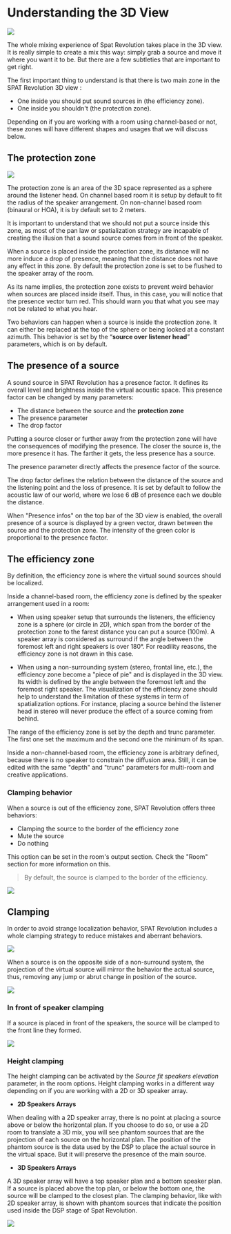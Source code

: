 # Understanding the 3D View

![](include/3DView.png)

The whole mixing experience of Spat Revolution takes place in the 3D view. It is really simple to create a mix this way: simply grab a source and move it where you want it to be. But there are a few subtleties that are important to get right.

The first important thing to understand is that there is two main zone in the SPAT Revolution 3D view :
+ One inside you should put sound sources in (the efficiency zone).
+ One inside you shouldn't (the protection zone).

Depending on if you are working with a room using channel-based or not, these zones will have different shapes and usages that we will discuss below.

## The protection zone

![](include/3DView_ProtectionZone.png)

The protection zone is an area of the 3D space represented as a sphere around the listener head. On channel based room it is setup by default to fit the radius of the speaker arrangement. On non-channel based room (binaural or HOA), it is by default set to 2 meters.

It is important to understand that we should not put a source inside this zone, as most of the pan law or spatialization strategy are incapable of creating the illusion that a sound source comes from in front of the speaker.

When a source is placed inside the protection zone, its distance will no more induce a drop of presence, meaning that the distance does not have any effect in this zone. By default the protection zone is set to be flushed to the speaker array of the room.

As its name implies, the protection zone exists to prevent weird behavior when sources are placed inside itself. Thus, in this case, you will notice that the presence vector turn red. This should warn you that what you see may not be related to what you hear.

Two behaviors can happen when a source is inside the protection zone. It can either be replaced at the top of the sphere or being looked at a constant azimuth. This behavior is set by the “**source over listener head**” parameters, which is on by default.

## The presence of a source

A sound source in SPAT Revolution has a presence factor. It defines its overall level and brightness inside the virtual acoustic space. This presence factor can be changed by many parameters:

- The distance between the source and the **protection zone**
- The presence parameter
- The drop factor

Putting a source closer or further away from the protection zone will have the consequences of modifying the presence. The closer the source is, the more presence it has. The farther it gets, the less presence has a source.

The presence parameter directly affects the presence factor of the source.

The drop factor defines the relation between the distance of the source and the listening point and the loss of presence. It is set by default to follow the acoustic law of our world, where we lose 6 dB of presence each we double the distance.

When "Presence infos" on the top bar of the 3D view is enabled, the overall presence of a source is displayed by a green vector, drawn between the source and the protection zone. The intensity of the green color is proportional to the presence factor. 

## The efficiency zone

<!--TO BE COMPLETED-->
By definition, the efficiency zone is where the virtual sound sources should be localized.

Inside a channel-based room, the efficiency zone is defined by the speaker arrangement used in a room:
+ When using speaker setup that surrounds the listeners, the efficiency zone is a sphere (or circle in 2D), which span from the border of the protection zone to the farest distance you can put a source (100m). A speaker array is considered as surround if the angle between the foremost left and right speakers is over 180°. For readility reasons, the efficiency zone is not drawn in this case.

+ When using a non-surrounding system (stereo, frontal line, etc.), the efficiency zone become a "piece of pie" and is displayed in the 3D view. Its width is defined by the angle between the foremost left and the foremost right speaker. The visualization of the efficiency zone should help to understand the limitation of these systems in term of spatialization options. For instance, placing a source behind the listener head in stereo will never produce the effect of a source coming from behind.

The range of the efficiency zone is set by the depth and trunc parameter. The first one set the maximum and the second one the minimum of its span.

Inside a non-channel-based room, the efficiency zone is arbitrary defined, because there is no speaker to constrain the diffusion area. Still, it can be edited with the same "depth" and "trunc" parameters for multi-room and creative applications.

### Clamping behavior

When a source is out of the efficiency zone, SPAT Revolution offers three behaviors:
+ Clamping the source to the border of the efficiency zone
+ Mute the source
+ Do nothing

This option can be set in the room's output section. Check the "Room" section for more information on this.

> By default, the source is clamped to the border of the efficiency.

![](include/efficiencyZone.png)


## Clamping

In order to avoid strange localization behavior, SPAT Revolution includes a whole clamping strategy to reduce mistakes and aberrant behaviors.

![](include/azimClamping.png)

When a source is on the opposite side of a non-surround system, the projection of the virtual source will mirror the behavior the actual source, thus, removing any jump or abrut change in position of the source.

![](include/mirrorClamping.png)

### In front of speaker clamping

If a source is placed in front of the speakers, the source will be clamped to the front line they formed.

![](include/frontClamping.png)

### Height clamping

The height clamping can be activated by the *Source fit speakers elevation* parameter, in the room options. Height clamping works in a different way depending on if you are working with a 2D or 3D speaker array.

+ **2D Speakers Arrays**

When dealing with a 2D speaker array, there is no point at placing a source above or below the horizontal plan. If you choose to do so, or use a 2D room to translate a 3D mix, you will see phantom sources that are the projection of each source on the horizontal plan. The position of the phantom source is the data used by the DSP to place the actual source in the virtual space. But it will preserve the presence of the main source.

+ **3D Speakers Arrays**

A 3D speaker array will have a top speaker plan and a bottom speaker plan. If a source is placed above the top plan, or below the bottom one, the source will be clamped to the closest plan. The clamping behavior, like with 2D speaker array, is shown with phantom sources that indicate the position used inside the DSP stage of Spat Revolution.

![](include/3DView_TopChannels.png)